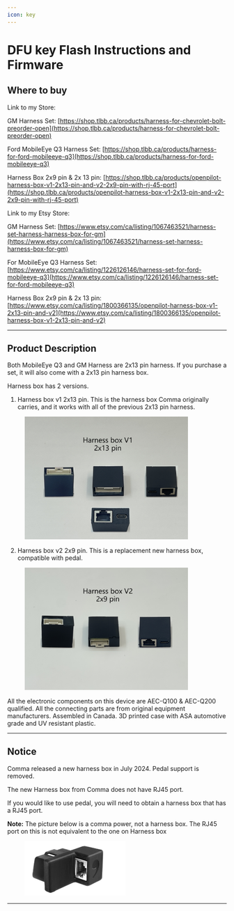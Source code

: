 ```yaml
---
icon: key
---
```


# DFU key Flash Instructions and Firmware

## Where to buy

Link to my Store:&#x20;

GM Harness Set: [https://shop.tlbb.ca/products/harness-for-chevrolet-bolt-preorder-open](https://shop.tlbb.ca/products/harness-for-chevrolet-bolt-preorder-open)

Ford MobileEye Q3 Harness Set: [https://shop.tlbb.ca/products/harness-for-ford-mobileeye-q3](https://shop.tlbb.ca/products/harness-for-ford-mobileeye-q3)

Harness Box 2x9 pin & 2x 13 pin: [https://shop.tlbb.ca/products/openpilot-harness-box-v1-2x13-pin-and-v2-2x9-pin-with-rj-45-port](https://shop.tlbb.ca/products/openpilot-harness-box-v1-2x13-pin-and-v2-2x9-pin-with-rj-45-port)

Link to my Etsy Store:

GM Harness Set: [https://www.etsy.com/ca/listing/1067463521/harness-set-harness-harness-box-for-gm](https://www.etsy.com/ca/listing/1067463521/harness-set-harness-harness-box-for-gm)

For MobileEye Q3 Harness Set: [https://www.etsy.com/ca/listing/1226126146/harness-set-for-ford-mobileeye-q3](https://www.etsy.com/ca/listing/1226126146/harness-set-for-ford-mobileeye-q3)

Harness Box 2x9 pin & 2x 13 pin: [https://www.etsy.com/ca/listing/1800366135/openpilot-harness-box-v1-2x13-pin-and-v2](https://www.etsy.com/ca/listing/1800366135/openpilot-harness-box-v1-2x13-pin-and-v2)

***

## Product Description

Both MobileEye Q3 and GM Harness are 2x13 pin harness. If you purchase a set, it will also come with a 2x13 pin harness box.

Harness box has 2 versions.&#x20;

1. Harness box v1 2x13 pin. This is the harness box Comma originally carries, and it works with all of the previous 2x13 pin harness.&#x20;

<div align="left">

<figure><img src="../.gitbook/assets/harness box v1.jpg" alt="" width="375"><figcaption></figcaption></figure>

</div>

2. Harness box v2 2x9 pin. This is a replacement new harness box, compatible with pedal.

<div align="left">

<figure><img src="../.gitbook/assets/harness box v2.jpg" alt="" width="375"><figcaption></figcaption></figure>

</div>

All the electronic components on this device are AEC-Q100 & AEC-Q200 qualified. All the connecting parts are from original equipment manufacturers. Assembled in Canada. 3D printed case with ASA automotive grade and UV resistant plastic.

***

## Notice

Comma released a new harness box in July 2024. Pedal support is removed.&#x20;

The new Harness box from Comma does not have RJ45 port.

If you would like to use pedal, you will need to obtain a harness box that has a RJ45 port.

**Note:** The picture below is a comma power, not a harness box. The RJ45 port on this is not equivalent to the one on Harness box

<div align="left">

<figure><img src="../.gitbook/assets/image.png" alt="" width="232"><figcaption></figcaption></figure>

</div>

***
